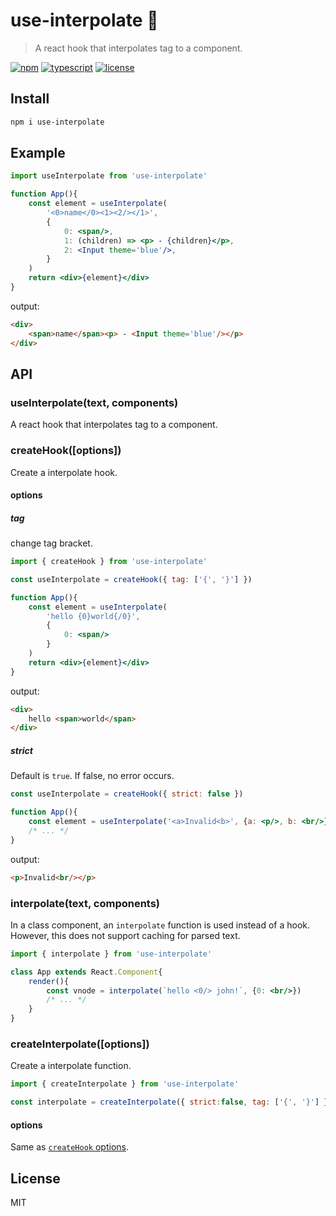 # use-interpolate 📃
> A react hook that interpolates tag to a component.

[![npm](https://flat.badgen.net/npm/v/use-interpolate)](https://www.npmjs.com/package/use-interpolate)
[![typescript](https://flat.badgen.net/badge/typescript/3.4.3/blue)](https://www.typescriptlang.org)
[![license](https://flat.badgen.net/github/license/skt-t1-byungi/use-interpolate)](https://github.com/skt-t1-byungi/use-interpolate/blob/master/LICENSE)

## Install
```sh
npm i use-interpolate
```

## Example
```jsx
import useInterpolate from 'use-interpolate'

function App(){
    const element = useInterpolate(
        '<0>name</0><1><2/></1>',
        {
            0: <span/>,
            1: (children) => <p> - {children}</p>,
            2: <Input theme='blue'/>,
        }
    )
    return <div>{element}</div>
}
```
output:
```html
<div>
    <span>name</span><p> - <Input theme='blue'/></p>
</div>
```
## API
### useInterpolate(text, components)
A react hook that interpolates tag to a component.

### createHook([options])
Create a interpolate hook.

#### options
##### tag
change tag bracket.

```jsx
import { createHook } from 'use-interpolate'

const useInterpolate = createHook({ tag: ['{', '}'] })

function App(){
    const element = useInterpolate(
        'hello {0}world{/0}',
        {
            0: <span/>
        }
    )
    return <div>{element}</div>
}
```
output:
```html
<div>
    hello <span>world</span>
</div>
```
##### strict
Default is `true`. If false, no error occurs.

```jsx
const useInterpolate = createHook({ strict: false })

function App(){
    const element = useInterpolate('<a>Invalid<b>', {a: <p/>, b: <br/>}) // no error.
    /* ... */
}
```
output:
```html
<p>Invalid<br/></p>
```

### interpolate(text, components)
In a class component, an `interpolate` function is used instead of a hook.
However, this does not support caching for parsed text.

```jsx
import { interpolate } from 'use-interpolate'

class App extends React.Component{
    render(){
        const vnode = interpolate(`hello <0/> john!`, {0: <br/>})
        /* ... */
    }
}
```

### createInterpolate([options])
Create a interpolate function.

```js
import { createInterpolate } from 'use-interpolate'

const interpolate = createInterpolate({ strict:false, tag: ['{', '}'] })
```

#### options
Same as [`createHook` options](#options).

## License
MIT
